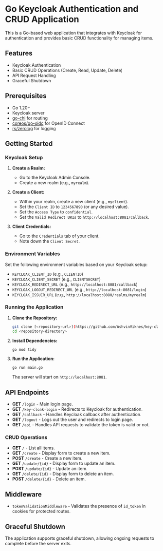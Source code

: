 # Go Keycloak Authentication and CRUD Application

This is a Go-based web application that integrates with Keycloak for authentication and provides basic CRUD functionality for managing items.

## Features

- Keycloak Authentication
- Basic CRUD Operations (Create, Read, Update, Delete)
- API Request Handling
- Graceful Shutdown

## Prerequisites

- Go 1.20+
- Keycloak server
- [go-chi](https://github.com/go-chi/chi) for routing
- [coreos/go-oidc](https://github.com/coreos/go-oidc) for OpenID Connect
- [rs/zerolog](https://github.com/rs/zerolog) for logging

## Getting Started

### Keycloak Setup

1. **Create a Realm:**
   - Go to the Keycloak Admin Console.
   - Create a new realm (e.g., `myrealm`).

2. **Create a Client:**
   - Within your realm, create a new client (e.g., `myclient`).
   - Set the `Client ID` to `1234567890` (or any desired value).
   - Set the `Access Type` to `confidential`.
   - Set the `Valid Redirect URIs` to `http://localhost:8081/callback`.

3. **Client Credentials:**
   - Go to the `Credentials` tab of your client.
   - Note down the `Client Secret`.

### Environment Variables

Set the following environment variables based on your Keycloak setup:

- `KEYCLOAK_CLIENT_ID` (e.g., `CLIENTID`)
- `KEYCLOAK_CLIENT_SECRET` (e.g., `CLIENTSECRET`)
- `KEYCLOAK_REDIRECT_URL` (e.g., `http://localhost:8081/callback`)
- `KEYCLOAK_LOGOUT_REDIRECT_URL` (e.g., `http://localhost:8081/login`)
- `KEYCLOAK_ISSUER_URL` (e.g., `http://localhost:8080/realms/myrealm`)

### Running the Application

1. **Clone the Repository:**

   ```sh
   git clone [<repository-url>](https://github.com/AshvinViknes/key-cloak-poc)
   cd <repository-directory>
   ```

2. **Install Dependencies:**

   ```sh
   go mod tidy
   ```

3. **Run the Application:**

   ```sh
   go run main.go
   ```

   The server will start on `http://localhost:8081`.

## API Endpoints

- **GET** `/login` - Main login page.
- **GET** `/key-cloak-login` - Redirects to Keycloak for authentication.
- **GET** `/callback` - Handles Keycloak callback after authentication.
- **GET** `/logout` - Logs out the user and redirects to login page.
- **GET** `/api` - Handles API requests to validate the token is valid or not.

### CRUD Operations

- **GET** `/` - List all items.
- **GET** `/create` - Display form to create a new item.
- **POST** `/create` - Create a new item.
- **GET** `/update/{id}` - Display form to update an item.
- **POST** `/update/{id}` - Update an item.
- **GET** `/delete/{id}` - Display form to delete an item.
- **POST** `/delete/{id}` - Delete an item.

## Middleware

- `tokenValidationMiddleware` - Validates the presence of `id_token` in cookies for protected routes.

## Graceful Shutdown

The application supports graceful shutdown, allowing ongoing requests to complete before the server exits.
